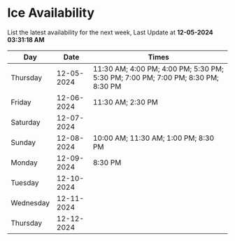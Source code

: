 # Ice Availability

List the latest availability for the next week, Last Update at **12-05-2024 03:31:18 AM**

| Day         | Date        | Times       |
| ----------- | ----------- | ----------- |
|Thursday|12-05-2024|11:30 AM; 4:00 PM; 4:00 PM; 5:30 PM; 5:30 PM; 7:00 PM; 7:00 PM; 8:30 PM; 8:30 PM|
|Friday|12-06-2024|11:30 AM; 2:30 PM|
|Saturday|12-07-2024||
|Sunday|12-08-2024|10:00 AM; 11:30 AM; 1:00 PM; 8:30 PM|
|Monday|12-09-2024|8:30 PM|
|Tuesday|12-10-2024||
|Wednesday|12-11-2024||
|Thursday|12-12-2024||
